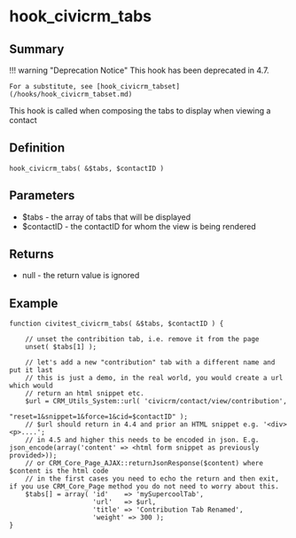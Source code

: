 # hook_civicrm_tabs

## Summary

!!! warning "Deprecation Notice"
    This hook has been deprecated in 4.7.

    For a substitute, see [hook_civicrm_tabset](/hooks/hook_civicrm_tabset.md)


This hook is called when composing the tabs to display when viewing a
contact

## Definition

    hook_civicrm_tabs( &$tabs, $contactID )

## Parameters

-   $tabs - the array of tabs that will be displayed
-   $contactID - the contactID for whom the view is being rendered

## Returns

-   null - the return value is ignored

## Example

    function civitest_civicrm_tabs( &$tabs, $contactID ) {

        // unset the contribition tab, i.e. remove it from the page
        unset( $tabs[1] );

        // let's add a new "contribution" tab with a different name and put it last
        // this is just a demo, in the real world, you would create a url which would
        // return an html snippet etc.
        $url = CRM_Utils_System::url( 'civicrm/contact/view/contribution',
                                      "reset=1&snippet=1&force=1&cid=$contactID" );
        // $url should return in 4.4 and prior an HTML snippet e.g. '<div><p>....';
        // in 4.5 and higher this needs to be encoded in json. E.g. json_encode(array('content' => <html form snippet as previously provided>));
        // or CRM_Core_Page_AJAX::returnJsonResponse($content) where $content is the html code
        // in the first cases you need to echo the return and then exit, if you use CRM_Core_Page method you do not need to worry about this.
        $tabs[] = array( 'id'    => 'mySupercoolTab',
                         'url'   => $url,
                         'title' => 'Contribution Tab Renamed',
                         'weight' => 300 );
    }